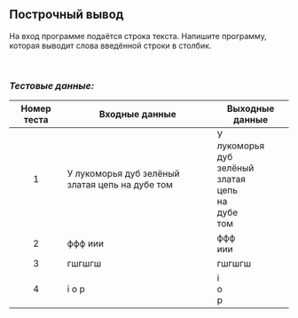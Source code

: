 ## Построчный вывод

На вход программе подаётся строка текста. Напишите программу, которая выводит слова введённой строки в столбик.

<br>

### *Тестовые данные:*

| Номер теста | Входные данные                                  | Выходные данные                                                         |
|:-----------:|-------------------------------------------------|-------------------------------------------------------------------------|
|      1      | У лукоморья дуб зелёный златая цепь на дубе том | У<br>лукоморья<br>дуб<br>зелёный<br>златая<br>цепь<br>на<br>дубе<br>том |
|      2      | ффф иии                                         | ффф<br>иии                                                              |
|      3      | гшгшгш                                          | гшгшгш                                                                  |
|      4      | i o p                                           | i<br>o<br>p                                                             |